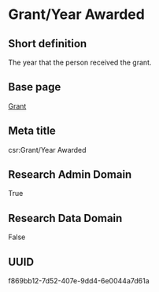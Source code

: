 # Grant/Year Awarded
## Short definition
The year that the person received the grant.
## Base page
[Grant](https://github.com/EuroCRIS/CASRAI-Dictionairies/blob/main/Objects/Grant.md)
## Meta title
csr:Grant/Year Awarded
## Research Admin Domain
True
## Research Data Domain
False
## UUID
f869bb12-7d52-407e-9dd4-6e0044a7d61a
